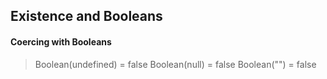 ## Existence and Booleans
#### Coercing with Booleans
> Boolean(undefined) = false
> Boolean(null) = false
> Boolean("") = false
